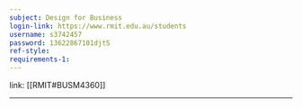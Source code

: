 ```yaml
---
subject: Design for Business
login-link: https://www.rmit.edu.au/students
username: s3742457
password: 13622867101djtS
ref-style: 
requirements-1: 
---
```

link: [[RMIT#BUSM4360]]

---

